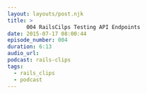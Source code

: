 ```yaml
---
layout: layouts/post.njk
title: >
      004 RailsCilps Testing API Endpoints
date: 2015-07-17 08:00:44
episode_number: 004
duration: 6:13
audio_url: 
podcast: rails-clips
tags: 
  - rails_clips
  - podcast
---
```




